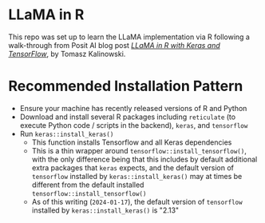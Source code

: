 # LLaMA in R
This repo was set up to learn the LLaMA implementation via R following a walk-through from Posit AI blog post [_LLaMA in R with Keras and TensorFlow_](https://blogs.rstudio.com/ai/posts/2023-05-25-llama-tensorflow-keras/), by Tomasz Kalinowski.

# Recommended Installation Pattern
- Ensure your machine has recently released versions of R and Python
- Download and install several R packages including `reticulate` (to execute Python code / scripts in the backend), `keras`, and `tensorflow`
- Run `keras::install_keras()`
  - This function installs Tensorflow and all Keras dependencies
  - This is a thin wrapper around `tensorflow::install_tensorflow()`, with the only difference being that this includes by default additional extra packages that `keras` expects, and the default version of `tensorflow` installed by `keras::install_keras()` may at times be different from the default installed `tensorflow::install_tensorflow()`
  - As of this writing (`2024-01-17`), the default version of `tensorflow` installed by `keras::install_keras()` is "2.13"
